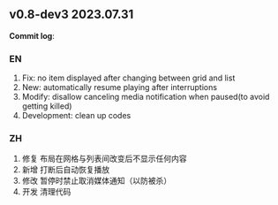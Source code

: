 ## **v0.8-dev3 2023.07.31**

**Commit log**:

### EN
1. Fix: no item displayed after changing between grid and list
2. New: automatically resume playing after interruptions
3. Modify: disallow canceling media notification when paused(to avoid getting killed)
4. Development: clean up codes


### ZH
1. 修复 布局在网格与列表间改变后不显示任何内容
2. 新增 打断后自动恢复播放
3. 修改 暂停时禁止取消媒体通知（以防被杀）
4. 开发 清理代码


